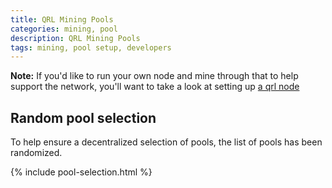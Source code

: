 ```yaml
---
title: QRL Mining Pools
categories: mining, pool
description: QRL Mining Pools
tags: mining, pool setup, developers
---
```


**Note:** If you'd like to run your own node and mine through that to help support the network, you'll want to take a look at setting up [a qrl node](/mining/full-node/)

## Random pool selection

To help ensure a decentralized selection of pools, the list of pools has been randomized.

{% include pool-selection.html %}
